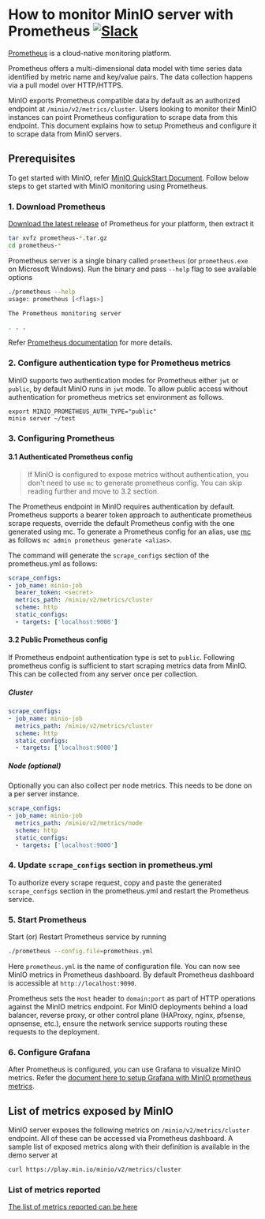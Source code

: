 # How to monitor MinIO server with Prometheus [![Slack](https://slack.min.io/slack?type=svg)](https://slack.min.io)

[Prometheus](https://prometheus.io) is a cloud-native monitoring platform.

Prometheus offers a multi-dimensional data model with time series data identified by metric name and key/value pairs. The data collection happens via a pull model over HTTP/HTTPS.

MinIO exports Prometheus compatible data by default as an authorized endpoint at `/minio/v2/metrics/cluster`. Users looking to monitor their MinIO instances can point Prometheus configuration to scrape data from this endpoint. This document explains how to setup Prometheus and configure it to scrape data from MinIO servers.

## Prerequisites

To get started with MinIO, refer [MinIO QuickStart Document](https://min.io/docs/minio/linux/index.html#quickstart-for-linux).
Follow below steps to get started with MinIO monitoring using Prometheus.

### 1. Download Prometheus

[Download the latest release](https://prometheus.io/download) of Prometheus for your platform, then extract it

```sh
tar xvfz prometheus-*.tar.gz
cd prometheus-*
```

Prometheus server is a single binary called `prometheus` (or `prometheus.exe` on Microsoft Windows). Run the binary and pass `--help` flag to see available options

```sh
./prometheus --help
usage: prometheus [<flags>]

The Prometheus monitoring server

. . .
```

Refer [Prometheus documentation](https://prometheus.io/docs/introduction/first_steps/) for more details.

### 2. Configure authentication type for Prometheus metrics

MinIO supports two authentication modes for Prometheus either `jwt` or `public`, by default MinIO runs in `jwt` mode. To allow public access without authentication for prometheus metrics set environment as follows.

```
export MINIO_PROMETHEUS_AUTH_TYPE="public"
minio server ~/test
```

### 3. Configuring Prometheus

#### 3.1 Authenticated Prometheus config

> If MinIO is configured to expose metrics without authentication, you don't need to use `mc` to generate prometheus config. You can skip reading further and move to 3.2 section.

The Prometheus endpoint in MinIO requires authentication by default. Prometheus supports a bearer token approach to authenticate prometheus scrape requests, override the default Prometheus config with the one generated using mc. To generate a Prometheus config for an alias, use [mc](https://min.io/docs/minio/linux/reference/minio-mc.html#quickstart) as follows `mc admin prometheus generate <alias>`.

The command will generate the `scrape_configs` section of the prometheus.yml as follows:

```yaml
scrape_configs:
- job_name: minio-job
  bearer_token: <secret>
  metrics_path: /minio/v2/metrics/cluster
  scheme: http
  static_configs:
  - targets: ['localhost:9000']
```

#### 3.2 Public Prometheus config

If Prometheus endpoint authentication type is set to `public`. Following prometheus config is sufficient to start scraping metrics data from MinIO.
This can be collected from any server once per collection.

##### Cluster

```yaml
scrape_configs:
- job_name: minio-job
  metrics_path: /minio/v2/metrics/cluster
  scheme: http
  static_configs:
  - targets: ['localhost:9000']
```

##### Node (optional)

Optionally you can also collect per node metrics. This needs to be done on a per server instance.

```yaml
scrape_configs:
- job_name: minio-job
  metrics_path: /minio/v2/metrics/node
  scheme: http
  static_configs:
  - targets: ['localhost:9000']
```

### 4. Update `scrape_configs` section in prometheus.yml

To authorize every scrape request, copy and paste the generated `scrape_configs` section in the prometheus.yml and restart the Prometheus service.

### 5. Start Prometheus

Start (or) Restart Prometheus service by running

```sh
./prometheus --config.file=prometheus.yml
```

Here `prometheus.yml` is the name of configuration file. You can now see MinIO metrics in Prometheus dashboard. By default Prometheus dashboard is accessible at `http://localhost:9090`.

Prometheus sets the `Host` header to `domain:port` as part of HTTP operations against the MinIO metrics endpoint. For MinIO deployments behind a load balancer, reverse proxy, or other control plane (HAProxy, nginx, pfsense, opnsense, etc.), ensure the network service supports routing these requests to the deployment.

### 6. Configure Grafana

After Prometheus is configured, you can use Grafana to visualize MinIO metrics.
Refer the [document here to setup Grafana with MinIO prometheus metrics](https://github.com/infobsmi/b33s/blob/master/docs/metrics/prometheus/grafana/README.md).

## List of metrics exposed by MinIO

MinIO server exposes the following metrics on `/minio/v2/metrics/cluster` endpoint. All of these can be accessed via Prometheus dashboard. A sample list of exposed metrics along with their definition is available in the demo server at

```sh
curl https://play.min.io/minio/v2/metrics/cluster
```

### List of metrics reported

[The list of metrics reported can be here](https://github.com/infobsmi/b33s/blob/master/docs/metrics/prometheus/list.md)
